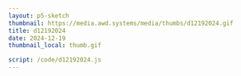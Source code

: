 ```yaml
---
layout: p5-sketch
thumbnail: https://media.awd.systems/media/thumbs/d12192024.gif
title: d12192024
date: 2024-12-19
thumbnail_local: thumb.gif

script: /code/d12192024.js
---
```

